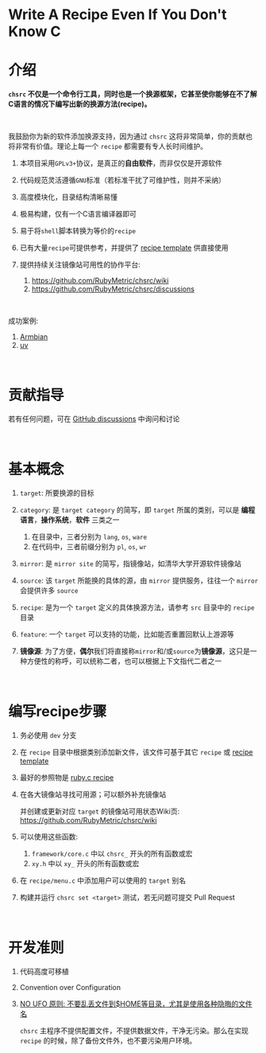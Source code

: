 <!-- -----------------------------------------------------------
 ! SPDX-License-Identifier: GFDL-1.3-or-later
 ! -------------------------------------------------------------
 ! Doc Type      : Markdown
 ! Doc Authors   : Aoran Zeng <ccmywish@qq.com>
 ! Contributors  :  Nul None  <nul@none.org>
 !               |
 ! Created On    : <2024-08-19>
 ! Last Modified : <2024-11-23>
 ! ---------------------------------------------------------- -->

# Write A Recipe Even If You Don't Know C

# 介绍

**`chsrc` 不仅是一个命令行工具，同时也是一个换源框架，它甚至使你能够在不了解C语言的情况下编写出新的换源方法(recipe)。**

<br>

我鼓励你为新的软件添加换源支持，因为通过 `chsrc` 这将非常简单，你的贡献也将非常有价值。理论上每一个 `recipe` 都需要有专人长时间维护。

1. 本项目采用`GPLv3+`协议，是真正的**自由软件**，而非仅仅是开源软件
2. 代码规范灵活遵循`GNU`标准（若标准干扰了可维护性，则并不采纳）
3. 高度模块化，目录结构清晰易懂
4. 极易构建，仅有一个C语言编译器即可
5. 易于将`shell`脚本转换为等价的`recipe`
6. 已有大量`recipe`可提供参考，并提供了 [recipe template] 供直接使用
7. 提供持续关注镜像站可用性的协作平台:

    1. https://github.com/RubyMetric/chsrc/wiki
    2. https://github.com/RubyMetric/chsrc/discussions

<br>

成功案例:

1. [Armbian](../src/recipe/os/APT/Armbian.c)
2. [uv](../src/recipe/lang/Python/uv.c)

<br>

# 贡献指导

若有任何问题，可在 [GitHub discussions](https://github.com/RubyMetric/chsrc/discussions) 中询问和讨论

<br>

# 基本概念

1. `target`: 所要换源的目标

2. `category`: 是 `target category` 的简写，即 `target` 所属的类别，可以是 **编程语言**，**操作系统**，**软件** 三类之一

    1. 在目录中，三者分别为 `lang`, `os`, `ware`
    2. 在代码中，三者前缀分别为 `pl`, `os`, `wr`

3. `mirror`: 是 `mirror site` 的简写，指镜像站，如清华大学开源软件镜像站
4. `source`: 该 `target` 所能换的具体的源，由 `mirror` 提供服务，往往一个 `mirror` 会提供许多 `source`
5. `recipe`: 是为一个 `target` 定义的具体换源方法，请参考 `src` 目录中的 `recipe` 目录

6. `feature`: 一个 `target` 可以支持的功能，比如能否重置回默认上游源等

7. **镜像源**: 为了方便，**偶尔**我们将直接称`mirror`和/或`source`为**镜像源**，这只是一种方便性的称呼，可以统称二者，也可以根据上下文指代二者之一

<br>

# 编写recipe步骤

1. 务必使用 `dev` 分支

2. 在 `recipe` 目录中根据类别添加新文件，该文件可基于其它 `recipe` 或 [recipe template]

3. 最好的参照物是 [ruby.c recipe](../src/recipe/lang/Ruby.c)

4. 在各大镜像站寻找可用源；可以额外补充镜像站

    并创建或更新对应 `target` 的镜像站可用状态Wiki页: https://github.com/RubyMetric/chsrc/wiki

5. 可以使用这些函数:

    1. `framework/core.c` 中以 `chsrc_` 开头的所有函数或宏
    2. `xy.h` 中以 `xy_` 开头的所有函数或宏

6. 在 `recipe/menu.c` 中添加用户可以使用的 `target` 别名

7. 构建并运行 `chsrc set <target>` 测试，若无问题可提交 Pull Request

<br>

# 开发准则

1. 代码高度可移植

2. Convention over Configuration

3. [NO UFO 原则: 不要乱丢文件到$HOME等目录，尤其是使用各种隐晦的文件名](https://www.yuque.com/ccmywish/blog/no-ufo)

    `chsrc` 主程序不提供配置文件，不提供数据文件，干净无污染。那么在实现 `recipe` 的时候，除了备份文件外，也不要污染用户环境。

<br>

[recipe template]: ../src/recipe/recipe-template.c
